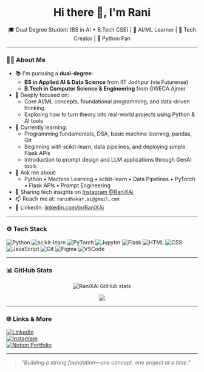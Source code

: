 <!-- README.md for RaniXAi -->

<h1 align="center">Hi there 👋, I'm Rani</h1>
<p align="center">
🎓 Dual Degree Student (BS in AI + B.Tech CSE) | 🤖 AI/ML Learner | 🧠 Tech Creator | 🐍 Python Fan  
</p>

---

### 👩‍💻 About Me

- 📚 I'm pursuing a **dual-degree**:
  - **BS in Applied AI & Data Science** from IIT Jodhpur (via Futurense)
  - **B.Tech in Computer Science & Engineering** from GWECA Ajmer
- 🧠 Deeply focused on:
  - Core AI/ML concepts, foundational programming, and data-driven thinking  
  - Exploring how to turn theory into real-world projects using Python & AI tools
- 🚀 Currently learning:
  - Programming fundamentals, DSA, basic machine learning, pandas, Git  
  - Beginning with scikit-learn, data pipelines, and deploying simple Flask APIs  
  - Introduction to prompt design and LLM applications through GenAI tools
- 💬 Ask me about:
  - Python • Machine Learning • scikit-learn • Data Pipelines • PyTorch • Flask APIs • Prompt Engineering
- 📸 Sharing tech insights on [Instagram @RaniXAi](https://instagram.com/RaniXAi)  
- 📫 Reach me at: `ranidhakar.ai@gmail.com`  
- 💼 LinkedIn: [linkedin.com/in/RaniXAi](https://linkedin.com/in/RaniXAi)

---

### ⚙️ Tech Stack

![Python](https://img.shields.io/badge/Python-3776AB?style=for-the-badge&logo=python&logoColor=white)
![scikit-learn](https://img.shields.io/badge/scikit--learn-F7931E?style=for-the-badge&logo=scikit-learn&logoColor=white)
![PyTorch](https://img.shields.io/badge/PyTorch-EE4C2C?style=for-the-badge&logo=pytorch&logoColor=white)
![Jupyter](https://img.shields.io/badge/Jupyter-F9D5E5?style=for-the-badge&logo=jupyter&logoColor=808080)
![Flask](https://img.shields.io/badge/Flask-000000?style=for-the-badge&logo=flask&logoColor=white)
![HTML](https://img.shields.io/badge/HTML-E34F26?style=for-the-badge&logo=html5&logoColor=white)
![CSS](https://img.shields.io/badge/CSS-1572B6?style=for-the-badge&logo=css3&logoColor=white)
![JavaScript](https://img.shields.io/badge/JavaScript-FFD700?style=for-the-badge&logo=javascript&logoColor=black)
![Git](https://img.shields.io/badge/Git-F05032?style=for-the-badge&logo=git&logoColor=white)
![Figma](https://img.shields.io/badge/Figma-C8B6FF?style=for-the-badge&logo=figma&logoColor=30D5C8)
![VSCode](https://img.shields.io/badge/VSCode-007ACC?style=for-the-badge&logo=visual-studio-code&logoColor=white)

---

### 📊 GitHub Stats

<p align="center">
  <img src="https://github-readme-stats.vercel.app/api?username=RaniXAi&show_icons=true&theme=radical" alt="RaniXAi GitHub stats" />
</p>

<p align="center">
  <img src="https://github-readme-stats.vercel.app/api/top-langs/?username=RaniXAi&layout=compact&theme=radical" />
</p>

---

### 🌐 Links & More

[![LinkedIn](https://img.shields.io/badge/LinkedIn-blue?style=for-the-badge&logo=linkedin&logoColor=white)](https://linkedin.com/in/RaniXAi)  
[![Instagram](https://img.shields.io/badge/Instagram-purple?style=for-the-badge&logo=instagram&logoColor=white)](https://instagram.com/RaniXAi)  
[![Notion Portfolio](https://img.shields.io/badge/Portfolio-Coming%20Soon-black?style=for-the-badge&logo=notion&logoColor=white)](#)

---

> *“Building a strong foundation—one concept, one project at a time.”*
